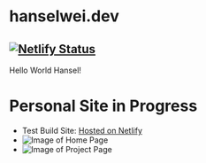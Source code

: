 # hanselwei.dev
## [![Netlify Status](https://api.netlify.com/api/v1/badges/e1939fee-0a59-40be-b538-0f6024576640/deploy-status)](https://app.netlify.com/sites/hansel/deploys) 


Hello World Hansel!

# Personal Site in Progress
- Test Build Site: [Hosted on Netlify](https://objective-euler-14e329.netlify.com/)
- ![Image of Home Page](https://snapshot.sfo2.cdn.digitaloceanspaces.com/homepage.png)
- ![Image of Project Page](https://snapshot.sfo2.cdn.digitaloceanspaces.com/projects.png)
